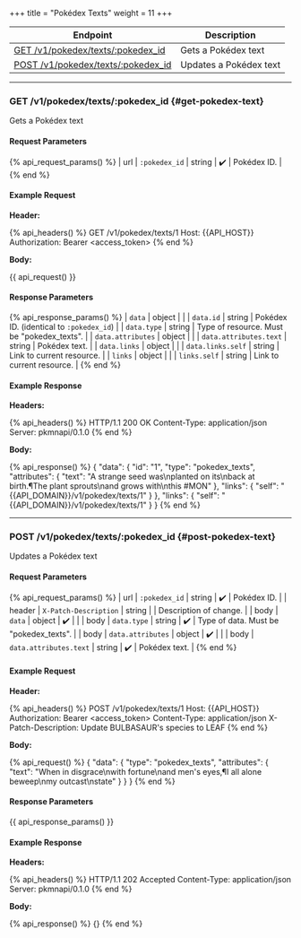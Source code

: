 +++
title = "Pokédex Texts"
weight = 11
+++

| Endpoint                                                   | Description            |
|------------------------------------------------------------|------------------------|
| [GET /v1/pokedex/texts/:pokedex_id](#get-pokedex-text)   | Gets a Pokédex text    |
| [POST /v1/pokedex/texts/:pokedex_id](#post-pokedex-text) | Updates a Pokédex text |

---

### GET /v1/pokedex/texts/:pokedex_id {#get-pokedex-text}

Gets a Pokédex text

#### Request Parameters

{% api_request_params() %}
| url | `:pokedex_id` | string | ✔️ | Pokédex ID. |
{% end %}

#### Example Request

**Header:**

{% api_headers() %}
GET /v1/pokedex/texts/1
Host: {{API_HOST}}
Authorization: Bearer <access_token>
{% end %}

**Body:**

{{ api_request() }}

#### Response Parameters

{% api_response_params() %}
| `data`                 | object |                                            |
| `data.id`              | string | Pokédex ID. (identical to `:pokedex_id`)   |
| `data.type`            | string | Type of resource. Must be "pokedex_texts". |
| `data.attributes`      | object |                                            |
| `data.attributes.text` | string | Pokédex text.                              |
| `data.links`           | object |                                            |
| `data.links.self`      | string | Link to current resource.                  |
| `links`                | object |                                            |
| `links.self`           | string | Link to current resource.                  |
{% end %}

#### Example Response

**Headers:**

{% api_headers() %}
HTTP/1.1 200 OK
Content-Type: application/json
Server: pkmnapi/0.1.0
{% end %}

**Body:**

{% api_response() %}
{
    "data": {
        "id": "1",
        "type": "pokedex_texts",
        "attributes": {
            "text": "A strange seed was\nplanted on its\nback at birth.¶The plant sprouts\nand grows with\nthis #MON"
        },
        "links": {
            "self": "{{API_DOMAIN}}/v1/pokedex/texts/1"
        }
    },
    "links": {
        "self": "{{API_DOMAIN}}/v1/pokedex/texts/1"
    }
}
{% end %}

---

### POST /v1/pokedex/texts/:pokedex_id {#post-pokedex-text}

Updates a Pokédex text

#### Request Parameters

{% api_request_params() %}
| url    | `:pokedex_id`          | string | ✔️ | Pokédex ID.                            |
| header | `X-Patch-Description`  | string |   | Description of change.                 |
| body   | `data`                 | object | ✔️ |                                        |
| body   | `data.type`            | string | ✔️ | Type of data. Must be "pokedex_texts". |
| body   | `data.attributes`      | object | ✔️ |                                        |
| body   | `data.attributes.text` | string | ✔️ | Pokédex text.                          |
{% end %}

#### Example Request

**Header:**

{% api_headers() %}
POST /v1/pokedex/texts/1
Host: {{API_HOST}}
Authorization: Bearer <access_token>
Content-Type: application/json
X-Patch-Description: Update BULBASAUR's species to LEAF
{% end %}

**Body:**

{% api_request() %}
{
    "data": {
        "type": "pokedex_texts",
        "attributes": {
            "text": "When in disgrace\nwith fortune\nand men's eyes,¶I all alone beweep\nmy outcast\nstate"
        }
    }
}
{% end %}

#### Response Parameters

{{ api_response_params() }}

#### Example Response

**Headers:**

{% api_headers() %}
HTTP/1.1 202 Accepted
Content-Type: application/json
Server: pkmnapi/0.1.0
{% end %}

**Body:**

{% api_response() %}
{}
{% end %}
